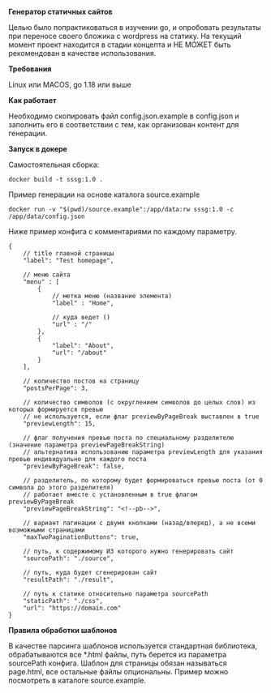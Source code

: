 **Генератор статичных сайтов**

Целью было попрактиковаться в изучении go, и опробовать результаты при переносе своего бложика с wordpress на статику. На текущий момент проект находится в стадии концепта и НЕ МОЖЕТ быть рекомендован в качестве использования.

**Требования**

Linux или MACOS, go 1.18 или выше

**Как работает**

Необходимо скопировать файл config.json.example в config.json и заполнить его в соответствии с тем, как организован контент для генерации.

**Запуск в докере**

Самостоятельная сборка:

```
docker build -t sssg:1.0 .
```
Пример генерации на основе каталога source.example
```
docker run -v "$(pwd)/source.example":/app/data:rw sssg:1.0 -c /app/data/config.json
```

Ниже пример конфига с комментариями по каждому параметру.
```
{
    // title главной страницы
    "label": "Test homepage",

    // меню сайта
    "menu" : [
        {
            // метка меню (название элемента)
            "label" : "Home",

            // куда ведет ()
            "url" : "/"
        },
        {
            "label": "About",
            "url": "/about"
        }
    ],

    // количество постов на страницу
    "postsPerPage": 3,

    // количество символов (с округлением символов до целых слов) из которых формируется превью
    // не используется, если флаг previewByPageBreak выставлен в true
    "previewLength": 15,

    // флаг получения превью поста по специальному разделителю (значение параметра previewPageBreakString)
    // альтернатива использованию параметра previewLength для указания превью индивидуально для каждого поста
    "previewByPageBreak": false,

    // разделитель, по которому будет формироваться превью поста (от 0 символа до этого разделителя)
    // работает вместе с установленным в true флагом previewByPageBreak
    "previewPageBreakString": "<!--pb-->",

    // вариант пагинации с двумя кнопками (назад/вперед), а не всеми возможными страницами
    "maxTwoPaginationButtons": true,

    // путь, к содержимому ИЗ которого нужно генерировать сайт
    "sourcePath": "./source",

    // путь, куда будет сгенерирован сайт
    "resultPath": "./result",

    // путь к статике относительно параметра sourcePath
    "staticPath": "./css",
    "url": "https://domain.com"
}
```

**Правила обработки шаблонов**

В качестве парсинга шаблонов используется стандартная библиотека, обрабатываются все *.html файлы, путь берется из параметра sourcePath конфига. Шаблон для страницы обязан называться page.html, все остальные файлы опциональны. 
Пример можно посмотреть в каталоге source.example.
